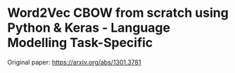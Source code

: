 # Word2Vec CBOW from scratch using Python & Keras - Language Modelling Task-Specific

Original paper: https://arxiv.org/abs/1301.3781
